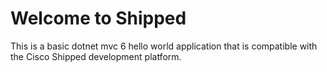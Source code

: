 # Welcome to Shipped

This is a basic dotnet mvc 6 hello world application that is compatible with the Cisco Shipped development platform.
